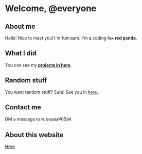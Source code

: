 # Welcome, @everyone
## About me
Hello! Nice to meet you! I'm funnsam. I'm a coding ~~fox~~ **red panda**.

## What I did
You can see my [**projects in here**](./projects/).

## Random stuff
You want random stuff? Sure! See you in [here](./trashpile/).

## Contact me
DM a message to ꜰᴜɴɴꜱᴀᴍ#6594

## About this website
[Here](./about.html)